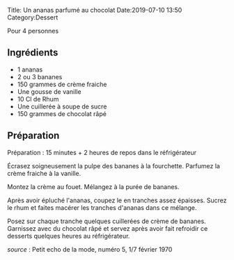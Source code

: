 Title: Un ananas parfumé au chocolat
Date:2019-07-10 13:50
Category:Dessert

Pour 4 personnes

## Ingrédients

  * 1 ananas
  * 2 ou 3 bananes
  * 150 grammes de crème fraiche
  * Une gousse de vanille
  * 10 Cl de Rhum
  * Une cuillerée à soupe de sucre
  * 150 grammes de chocolat râpé


## Préparation

Préparation : 15 minutes + 2 heures de repos dans le réfrigérateur

Écrasez soigneusement la pulpe des bananes à la fourchette. Parfumez la crème
fraiche à la vanille.

Montez la crème au fouet. Mélangez à la purée de bananes.

Après avoir épluché l'ananas, coupez le en tranches assez épaisses. Sucrez le
rhum et faites macérer les tranches d'ananas dans ce mélange.

Posez sur chaque tranche quelques cuillerées de crème de bananes. Garnissez avec
du chocolat râpé et servez après avoir fait refroidir ce desserts quelques
heures au réfrigérateur.

*source* : Petit echo de la mode, numéro 5, 1/7 février 1970
